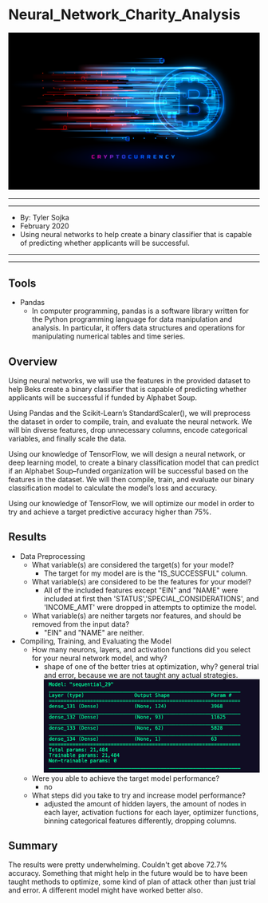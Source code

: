 # Neural_Network_Charity_Analysis

![erfquake](images/../Images/vectorstock_19081013.png)
*****
*****

* By: Tyler Sojka
* February 2020
* Using neural networks to help create a binary classifier that is capable of predicting whether applicants will be successful.
  
*****
*****

## Tools

* Pandas
  * In computer programming, pandas is a software library written for the Python programming language for data manipulation and analysis. In particular, it offers data structures and operations for manipulating numerical tables and time series.

## Overview

Using neural networks, we will use the features in the provided dataset to help Beks create a binary classifier that is capable of predicting whether applicants will be successful if funded by Alphabet Soup.

Using Pandas and the Scikit-Learn’s StandardScaler(), we will preprocess the dataset in order to compile, train, and evaluate the neural network. We will bin diverse features, drop unnecessary columns, encode categorical variables, and finally scale the data.

Using our knowledge of TensorFlow, we will design a neural network, or deep learning model, to create a binary classification model that can predict if an Alphabet Soup–funded organization will be successful based on the features in the dataset. We will then compile, train, and evaluate our binary classification model to calculate the model’s loss and accuracy.

Using our knowledge of TensorFlow, we will optimize our model in order to try and achieve a target predictive accuracy higher than 75%.

## Results

* Data Preprocessing
  * What variable(s) are considered the target(s) for your model?
    - The target for my model are is the "IS_SUCCESSFUL" column. 
  * What variable(s) are considered to be the features for your model?
     - All of the included features except "EIN" and "NAME" were included at first then 'STATUS','SPECIAL_CONSIDERATIONS', and 'INCOME_AMT' were dropped in attempts to optimize the model.
  * What variable(s) are neither targets nor features, and should be removed from the input data?
    - "EIN" and "NAME" are neither.
* Compiling, Training, and Evaluating the Model
  * How many neurons, layers, and activation functions did you select for your neural network model, and why?
    - shape of one of the better tries at optimization, why? general trial and error, because we are not taught any actual strategies. 
     ![shape](Images/Screen%20Shot%202021-02-15%20at%209.28.22%20AM.png)
  * Were you able to achieve the target model performance?
    -  no
  * What steps did you take to try and increase model performance?
    - adjusted the amount of hidden layers, the amount of nodes in each layer, activation fuctions for each layer, optimizer functions, binning categorical features differently, dropping columns.

## Summary

The results were pretty underwhelming. Couldn't get above 72.7% accuracy. Something that might help in the future would be to have been taught methods to optimize, some kind of plan of attack other than just trial and error. A different model might have worked better also.
